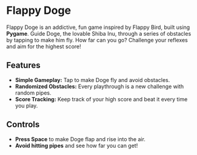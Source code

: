 # Flappy Doge

Flappy Doge is an addictive, fun game inspired by Flappy Bird, built using **Pygame**. Guide Doge, the lovable Shiba Inu, through a series of obstacles by tapping to make him fly. How far can you go? Challenge your reflexes and aim for the highest score!

## Features
- **Simple Gameplay:** Tap to make Doge fly and avoid obstacles.
- **Randomized Obstacles:** Every playthrough is a new challenge with random pipes.
- **Score Tracking:** Keep track of your high score and beat it every time you play.
  
## Controls
- **Press Space** to make Doge flap and rise into the air.
- **Avoid hitting pipes** and see how far you can get!

